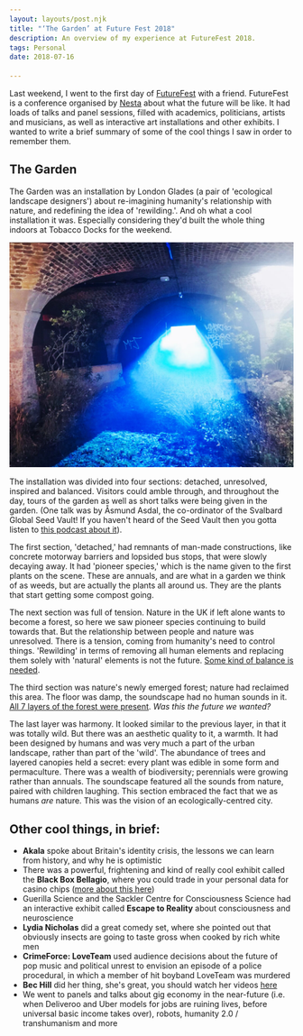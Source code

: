 ```yaml
---
layout: layouts/post.njk
title: "‘The Garden’ at Future Fest 2018"
description: An overview of my experience at FutureFest 2018.
tags: Personal
date: 2018-07-16

---
```

Last weekend, I went to the first day of [FutureFest](https://www.futurefest.org/) with a friend. FutureFest is a conference organised by [Nesta](https://www.nesta.org.uk/) about what the future will be like. It had loads of talks and panel sessions, filled with academics, politicians, artists and musicians, as well as interactive art installations and other exhibits. I wanted to write a brief summary of some of the cool things I saw in order to remember them.

## The Garden

The Garden was an installation by London Glades (a pair of 'ecological landscape designers') about re-imagining humanity's relationship with nature, and redefining the idea of 'rewilding.'. And oh what a cool installation it was. Especially considering they'd built the whole thing indoors at Tobacco Docks for the weekend. 

![The Garden](/img/garden.jpg)

The installation was divided into four sections: detached, unresolved, inspired and balanced. Visitors could amble through, and throughout the day, tours of the garden as well as short talks were being given in the garden. (One talk was by Åsmund Asdal, the co-ordinator of the Svalbard Global Seed Vault! If you haven't heard of the Seed Vault then you gotta listen to [this podcast about it](https://99percentinvisible.org/episode/the-vault/)).

The first section, 'detached,' had remnants of man-made constructions, like concrete motorway barriers and lopsided bus stops, that were slowly decaying away. It had 'pioneer species,' which is the name given to the first plants on the scene. These are annuals, and are what in a garden we think of as weeds, but are actually the plants all around us. They are the plants that start getting some compost going.

The next section was full of tension. Nature in the UK if left alone wants to become a forest, so here we saw pioneer species continuing to build towards that. But the relationship between people and nature was unresolved. There is a tension, coming from humanity's need to control things. 'Rewilding' in terms of removing all human elements and replacing them solely with 'natural' elements is not the future. [Some kind of balance is needed](https://gph.is/2Ak8e0k).

The third section was nature's newly emerged forest; nature had reclaimed this area. The floor was damp, the soundscape had no human sounds in it. [All 7 layers of the forest were present](https://schoolofpermaculture.com/permaculture-tip-day-7-layers-forest/). *Was this the future we wanted?*

The last layer was harmony. It looked similar to the previous layer, in that it was totally wild. But there was an aesthetic quality to it, a warmth. It had been designed by humans and was very much a part of the urban landscape, rather than part of the 'wild'. The abundance of trees and layered canopies held a secret: every plant was edible in some form and permaculture. There was a wealth of biodiversity; perennials were growing rather than annuals. The soundscape featured all the sounds from nature, paired with children laughing. This section embraced the fact that we as humans *are* nature. This was the vision of an ecologically-centred city.

## Other cool things, in brief:

- **Akala** spoke about Britain's identity crisis, the lessons we can learn from history, and why he is optimistic
- There was a powerful, frightening and kind of really cool exhibit called the **Black Box Bellagio**, where you could trade in your personal data for casino chips ([more about this here](https://thenextweb.com/insights/2018/06/05/i-literally-gambled-away-my-personal-data-and-heres-what-i-learned/?amp=1))
- Guerilla Science and the Sackler Centre for Consciousness Science had an interactive exhibit called **Escape to Reality** about consciousness and neuroscience
- **Lydia Nicholas** did a great comedy set, where she pointed out that obviously insects are going to taste gross when cooked by rich white men
- **CrimeForce: LoveTeam** used audience decisions about the future of pop music and political unrest to envision an episode of a police procedural, in which a member of hit boyband LoveTeam was murdered
- **Bec Hill** did her thing, she's great, you should watch her videos [here](https://www.youtube.com/watch?v=M9hVR5_9Jlk)
- We went to panels and talks about gig economy in the near-future (i.e. when Deliveroo and Uber models for jobs are ruining lives, before universal basic income takes over), robots, humanity 2.0 / transhumanism and more